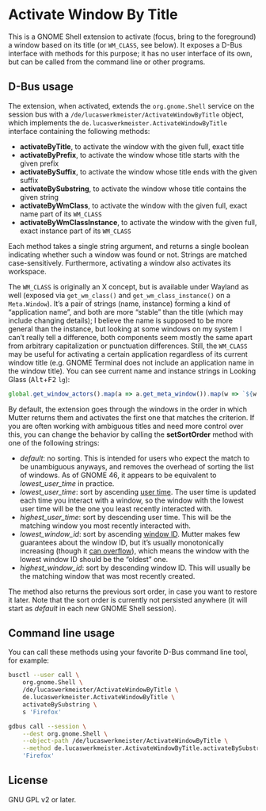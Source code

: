 # Activate Window By Title

This is a GNOME Shell extension to activate (focus, bring to the foreground) a window
based on its title (or `WM_CLASS`, see below).
It exposes a D-Bus interface with methods for this purpose;
it has no user interface of its own,
but can be called from the command line or other programs.

## D-Bus usage

The extension, when activated, extends the `org.gnome.Shell` service on the session bus
with a `/de/lucaswerkmeister/ActivateWindowByTitle` object,
which implements the `de.lucaswerkmeister.ActivateWindowByTitle` interface containing the following methods:

- **activateByTitle**, to activate the window with the given full, exact title
- **activateByPrefix**, to activate the window whose title starts with the given prefix
- **activateBySuffix**, to activate the window whose title ends with the given suffix
- **activateBySubstring**, to activate the window whose title contains the given string
- **activateByWmClass**, to activate the window with the given full, exact name part of its `WM_CLASS`
- **activateByWmClassInstance**, to activate the window with the given full, exact instance part of its `WM_CLASS`

Each method takes a single string argument,
and returns a single boolean indicating whether such a window was found or not.
Strings are matched case-sensitively.
Furthermore, activating a window also activates its workspace.

The `WM_CLASS` is originally an X concept, but is available under Wayland as well
(exposed via `get_wm_class()` and `get_wm_class_instance()` on a `Meta.Window`).
It’s a pair of strings (name, instance) forming a kind of “application name”,
and both are more “stable” than the title (which may include changing details);
I believe the name is supposed to be more general than the instance,
but looking at some windows on my system I can’t really tell a difference,
both components seem mostly the same apart from arbitrary capitalization or punctuation differences.
Still, the `WM_CLASS` may be useful for activating a certain application regardless of its current window title
(e.g. GNOME Terminal does not include an application name in the window title).
You can see current name and instance strings in Looking Glass (<kbd>Alt</kbd>+<kbd>F2</kbd> `lg`):
```js
global.get_window_actors().map(a => a.get_meta_window()).map(w => `${w.get_wm_class()} (${w.get_wm_class_instance()})`)
```

By default, the extension goes through the windows in the order in which Mutter returns them
and activates the first one that matches the criterion.
If you are often working with ambiguous titles and need more control over this,
you can change the behavior by calling the **setSortOrder** method with one of the following strings:

- *default*: no sorting.
  This is intended for users who expect the match to be unambiguous anyways,
  and removes the overhead of sorting the list of windows.
  As of GNOME 46, it appears to be equivalent to *lowest_user_time* in practice.
- *lowest_user_time*: sort by ascending [user time](https://gnome.pages.gitlab.gnome.org/mutter/meta/method.Window.get_user_time.html).
  The user time is updated each time you interact with a window,
  so the window with the lowest user time will be the one you least recently interacted with.
- *highest_user_time*: sort by descending user time.
  This will be the matching window you most recently interacted with.
- *lowest_window_id*: sort by ascending [window ID](https://gnome.pages.gitlab.gnome.org/mutter/meta/method.Window.get_id.html).
  Mutter makes few guarantees about the window ID,
  but it’s usually monotonically increasing (though it [can overflow](https://gitlab.gnome.org/GNOME/mutter/-/blob/a68385a179/src/core/display.c#L3507)),
  which means the window with the lowest window ID should be the “oldest” one.
- *highest_window_id*: sort by descending window ID.
  This will usually be the matching window that was most recently created.

The method also returns the previous sort order, in case you want to restore it later.
Note that the sort order is currently not persisted anywhere
(it will start as *default* in each new GNOME Shell session).

## Command line usage

You can call these methods using your favorite D-Bus command line tool, for example:

```sh
busctl --user call \
    org.gnome.Shell \
    /de/lucaswerkmeister/ActivateWindowByTitle \
    de.lucaswerkmeister.ActivateWindowByTitle \
    activateBySubstring \
    s 'Firefox'
```

```sh
gdbus call --session \
    --dest org.gnome.Shell \
    --object-path /de/lucaswerkmeister/ActivateWindowByTitle \
    --method de.lucaswerkmeister.ActivateWindowByTitle.activateBySubstring \
    'Firefox'
```

## License

GNU GPL v2 or later.
